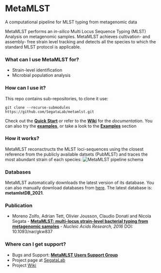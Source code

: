 # MetaMLST #
A computational pipeline for MLST typing from metagenomic data

MetaMLST performs an *in-silico* Multi Locus Sequence Typing (MLST) Analysis on metagenomic samples. MetaMLST achieves cultivation- and assembly- free strain level tracking and detects all the species to which the standard MLST protocol is applicable.

### What can I use MetaMLST for? ###

* Strain-level identification
* Microbial population analysis

### How can I use it? ###

This repo contains sub-repositories, to clone it use:
```
git clone --recurse-submodules https://github.com/SegataLab/metamlst.git
```

Check out the [**Quick Start**](https://github.com/SegataLab/metamlst/wiki#-quick-start) or refer to the [**Wiki**](https://github.com/SegataLab/metamlst/wiki/) for the *documentation*. You can also try the [**examples**](https://zenodo.org/record/4399251/files/metamlst_examples.zip?download=1), or take a look to the [**Examples**](https://github.com/SegataLab/metamlst/wiki/Examples) section

### How it works? ###

MetaMLST reconsctructs the MLST loci-sequences using the closest reference from the publicly available datsets (PubMLST) and traces the most abundant strain of each species:
![MetaMLST pipeline schema](http://segatalab.github.io/images/metamlst_working_concept.jpg)

### Databases ###

MetaMLST automatically downloads the latest version of its database. You can also manually download databases from [here](https://zenodo.org/record/4399251#.X-uTwVn0muU). 
The latest database is: **metamlstDB_2021**.

### Publication ###

* Moreno Zolfo, Adrian Tett, Olivier Jousson, Claudio Donati and Nicola Segata - **[MetaMLST: multi-locus strain-level bacterial typing from metagenomic samples](http://nar.oxfordjournals.org/content/early/2016/09/19/nar.gkw837.full)** - *Nucleic Acids Research, 2016* DOI: 10.1093/nar/gkw837

### Where can I get support? ###

* Bugs and Support: [**MetaMLST Users Support Group**](https://groups.google.com/forum/#!forum/metamlst)
* Project page at [SegataLab](http://segatalab.cibio.unitn.it/tools/metamlst/index.html)
* Project [Wiki](https://github.com/SegataLab/metamlst/wiki/)
